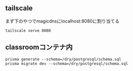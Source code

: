 ## tailscale
まず下のやつでmagicdnsにlocalhost:8080に割り当てる
```
tailscale serve 8080
```
## classroomコンテナ内
```
prisma generate --schema=/dry/postgresql/schema.sql
prisma migrate dev --schema=/dry/postgresql/schema.sql
```

